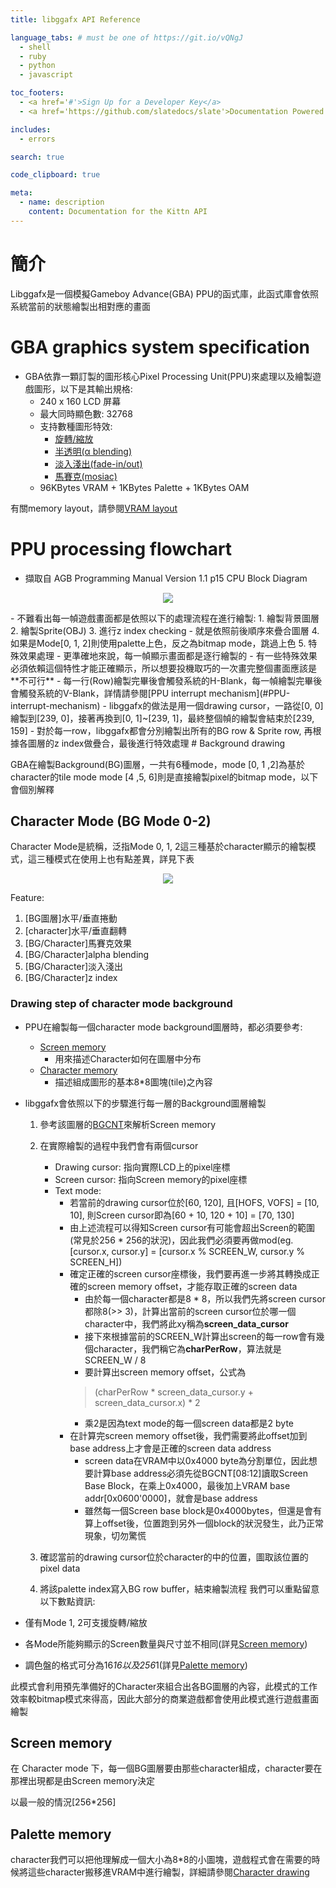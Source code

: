 ```yaml
---
title: libggafx API Reference

language_tabs: # must be one of https://git.io/vQNgJ
  - shell
  - ruby
  - python
  - javascript

toc_footers:
  - <a href='#'>Sign Up for a Developer Key</a>
  - <a href='https://github.com/slatedocs/slate'>Documentation Powered by Slate</a>

includes:
  - errors

search: true

code_clipboard: true

meta:
  - name: description
    content: Documentation for the Kittn API
---
```


# 簡介

Libggafx是一個模擬Gameboy Advance(GBA) PPU的函式庫，此函式庫會依照系統當前的狀態繪製出相對應的畫面
# GBA graphics system specification

- GBA依靠一顆訂製的圖形核心Pixel Processing Unit(PPU)來處理以及繪製遊戲圖形，以下是其輸出規格:
	- 240 x 160 LCD 屏幕
	- 最大同時顯色數: 32768
	- 支持數種圖形特效:
		- [旋轉/縮放](#affine)
		- [半透明(α blending)](#alpha-blending)
		- [淡入淺出(fade-in/out)](#fade)
		- [馬賽克(mosiac)](#mosiac)
	- 96KBytes VRAM + 1KBytes Palette + 1KBytes OAM
	
<aside class="notice">
	有關memory layout，請參閱<a href="#vram-layout">VRAM layout</a>
</aside>

# PPU processing flowchart

- 擷取自 AGB Programming Manual Version 1.1 p15 CPU Block Diagram
<p align="center">
	<img src="https://lh3.googleusercontent.com/fife/AAbDypC7XHXLnbAgRNjNl9T0HITXat5RNv7VoNs8C7kwUla4ffKY5Rw6YIRgN5Rc6HPFV8BqO9QjbY4EswrCwDjF7JUACxEGWsbs17ya5kwj7T86MsNU8l5U6_JHYRSNGFEdl1Xj--bplVy6UmxOV0aGYOVYaKzCPKhffUA2CDPnubDmMPOavWuyKSt9y5l1Z7IcrcVC7ryhU0_xkwcyU0Y8yDMrFY6YgmON9ja0bYwM50ntJAzBbI0vkOr-ITkd0CU_SuRgwRpNF-dIMz4ryOmZ99BB7KLqx9tHDAEC6MQuPLRY7RnC2mhZsV9JFzGCudBNC2egCBxranKz8pEHR_7Dd7pcEbmktrhP4v6AD0JD9o7Hidhm5eFDYqWCyGoxmpFz05QaEc0B7U96Q1FR8zNbrK2Z4e7H5NN1RoWYKzc3uTFJIDupwQC0cytVvM3Q1Z6C6QIUPT88cmREWywvWtXXsD2XW5M12jpLxTeJVLhJXOlyJUWHOJeXZjPcu87I7cdX5V_S_vTWipE4P5-lx_BLKgmsOhaJmvThu--ubeuor2mC2TsrU-K2NJb89FaSKccnMkxsEyM_sKSuw_FdTJz2_eYq9EjRFQp8nSldhMdDVHuHwXmHOVAIJ65KrjldMOguKRJxSXNDn1HZ29VCRnaw_QRs9ZfY3hm8FAD7UUzRntXoJxGqzmjcA_o2XYZMx1Ov8le6Q4FdD1xtGDiv1DJ_rf3D-LeGXvq6gltdw-JIqdQxB-4baScdz41QRNR5GskeYbc_FzyXy_AhnsxVBAbkSf2k5YDQL3ESR3-nCtYYzmpHTeLvOnhLE1slRh5lqL_UkXCiC7oMq230tYa-JZRr2TPKzDMATk3GU6srI7hNB1CrHe9F7pCURCXiT76bwsvEqKf-9Ydylo8FzvDw15LpTKLKx6OyOKDY1XxOhDQvrkPSFYN9eR2G2KjGW5poXcQTfEmznEudj4rrBJEuR17qSjzB11TRg_iygh_otA5OIxQANRXnB5L0iUC7-oAdZ24hch9_Ulmp2wzHB3aGNyQ_pgFN61dDfzn5m8BYMY25-oTotFZiy3l4FATOE8pp0J-8RdjngnRkjgX8TMxcvIu2W7VB86e8XjBX2wQSOdGugIPdtLGext73iuaEUJAbT4kQ01XWz2FKcTow-pJqpwLHWCshGBzj6JdJdFboOcqYdyskd7efyBdwfQKx0C3ERM6fZbna49XRQuMadU9EcqWAMLLdeKA2BiPH2keDXyWtJl4x5WqPOCGqviB_Ujs2_a4MhFa38rp1kcrLVDCPL13OZSZmvpAWYmn4E6Sq91sYQR4MOcuJgziC4L3Jv2gHKkW2tFl7aw-kJfIM9AJpMR9OS-ATdVfyLtIkVKWGVsOxbiaBNzxfOHxC7VVIDvNuDtzlCyvE9ZE9U6wrXwsToqEytEY0tznseugepUpIj8ud0rEl4YpUIXO9vGWbOkdMb4az0bW4chNFefalbNanQ94=w958-h911">
</p>
- 不難看出每一幀遊戲畫面都是依照以下的處理流程在進行繪製:
	1. 繪製背景圖層
	2. 繪製Sprite(OBJ)
	3. 進行z index checking
		- 就是依照前後順序來疊合圖層
	4. 如果是Mode[0, 1, 2]則使用palette上色，反之為bitmap mode，跳過上色
	5. 特殊效果處理
- 更準確地來說，每一幀顯示畫面都是逐行繪製的
	- 有一些特殊效果必須依賴這個特性才能正確顯示，所以想要投機取巧的一次畫完整個畫面應該是**不可行**
	- 每一行(Row)繪製完畢後會觸發系統的H-Blank，每一幀繪製完畢後會觸發系統的V-Blank，詳情請參閱[PPU interrupt mechanism](#PPU-interrupt-mechanism)
- libggafx的做法是用一個drawing cursor，一路從[0, 0]繪製到[239, 0]，接著再換到[0, 1]~[239, 1]，最終整個幀的繪製會結束於[239, 159]
	- 對於每一row，libggafx都會分別繪製出所有的BG row & Sprite row, 再根據各圖層的z index做疊合，最後進行特效處理
# Background drawing

GBA在繪製Background(BG)圖層，一共有6種mode，mode [0, 1 ,2]為基於character的tile mode
mode [4 ,5, 6]則是直接繪製pixel的bitmap mode，以下會個別解釋
## Character Mode (BG Mode 0-2)

Character Mode是統稱，泛指Mode 0, 1, 2這三種基於character顯示的繪製模式，這三種模式在使用上也有點差異，詳見下表

<p align="center">
	<img src="https://lh3.googleusercontent.com/fife/AAbDypAFWtrthCQIW-q-AecbUAusMM85aCUOOHOnuvu71ZYulHxafE7PNcPu3swv5Tsh5JXgT115icBo9l7_XhA3SdHNTnb_e2clt7A-Ehxud4DFbPRGHB49A1Rhf7SwgS54c4-AB2qWPfLKJvpAxBA8vsGVg3jXQC4tLEg0KeqHsBhpOUYdy7PRY_55GxzeW5mG6PCgT3KUnSQT_lm1H08POmz-HTfZsZv3nHjdOmU5QXgHe3gQP8XuozXvvyOnVUybkDavP2M78-4xTlVoC55hm8odRvvzWXdT_PJT9gzcyWi-8jBOzOFgu0_3w64mFjqOd81kW5oyN-vaz9JxZbi1Y7SvK6rYhXIEJAEizNhS92ZIWScgn1EO5yqYDvogz62BO2BleRLQmJSTaBETkcOq6B-4HIntr8xTZ86-TlSWW_RB_vg39SiBqnGxZu3A-0ELF-x_iLfDLx8CXYOVKthjnt4MLlMKvx907GFj2jf0InkxkxhJ82aOM1X1JkKO2ZnSfRuF7_-LGYJHbPmpsxKC8h_T5up_ABCurAv5SW8fSW2QkeM9BZHsxJkUWZiUk1XtLZfaaLTVZi1d0dsb7TLfn6HjqP3FhGTuWjQDO4zjEWn_lGeLUuuTOQlB2oXYc2eVYUmJkhha3-ItYxOk6aeiEsH3YYhXYoLAWdB8lEU8J5fV-0uLOYQlbzKgySl6LzwJoadCkmMbu_g9Qh5HXCRDCY0rqu9hsaZaBaED_C7B1iew1Wjr7stfhwzeKo31LOdq9ON8ZVGH74ikw0h1F2tcUw8G1rCJ-K1R92ny2KOKtbFj-nnSPOpR3BP3AL0dV32Gp1LOoMp0d6-gzHtnDAdMDJVNk4o_OzoRUrjdL1G8gPYsd0XI6dR4_534l7E70sf7TCTmVAaYTtx-L9dS4ABBhUZWZKfBC64mMEa6dh75VSgk3q-X2S9JfSr0Hgzd9pUBpDSs2my5Yzjy30GXDU76LhCz2Z0fZvbw2UxS9s7H-1Ir0_jrcm2_VLA57AAuj1vyBaAT8uTswBpYkblmkbUcDorPiojHbA6ACZY-OmMgXLQrU9Z1r_IGsCqRSq6UlgFT3Hltv-k5p0TXlJ8wttPcVL5s74hFVBPMUWrjCvr2ibzjdKW1JT6qsWffNkqLIfeMemGIJUKfzDyT3TjvlYzudRlr8ntGjEqh2Zgqm-XcD0-xfN6NHrBC7MnVMZY85SqfxMnAbNAGYK9BYhojrxaGsAWKh4sGRXIKvgvmC7lG0pylFObXMpPnEUSCkKluQ4DZ7MmTT_Y3oXPTMtC2DQqFS62w5SZHdMySTKDTUpW40MqjkQf1dYuFMrIH_75ONoZrlkebLFbuSJQQ4YtJBkZ0paD-VJ6oAoB7F_ppEO0xhdlZt8_-zb4hCyRPCu8QMr7_LIMoGZY1lOV00c2JkD8WYt4rETgzZLD6DiwDMrSbOJcPZiC7ZVr-UmziRCXf0D79c6awtEdXLEtkAbzbdL8=w964-h958">
</p>
<aside class="notice">
Feature:
	<ol>
		<li>[BG圖層]水平/垂直捲動</li>
		<li>[character]水平/垂直翻轉</li>
		<li>[BG/Character]馬賽克效果</li>
		<li>[BG/Character]alpha blending</li>
		<li>[BG/Character]淡入淺出</li>
		<li>[BG/Character]z index</li>
	</ol>
</aside>

### Drawing step of character mode background

- PPU在繪製每一個character mode background圖層時，都必須要參考:
	- [Screen memory](#Screen-memory)
		- 用來描述Character如何在圖層中分布
	- [Character memory](#Character-memory)
		- 描述組成圖形的基本8*8圖塊(tile)之內容
- libggafx會依照以下的步驟進行每一層的Background圖層繪製
	1. 參考該圖層的[BGCNT](#BGCNT)來解析Screen memory
	2. 在實際繪製的過程中我們會有兩個cursor
		- Drawing cursor: 指向實際LCD上的pixel座標
		- Screen cursor: 指向Screen memory的pixel座標
		- Text mode: 
			- 若當前的drawing cursor位於[60, 120], 且[HOFS, VOFS] = [10, 10],  則Screen cursor即為[60 + 10, 120 + 10] = [70, 130]
			- 由上述流程可以得知Screen cursor有可能會超出Screen的範圍(常見於256 * 256的狀況)，因此我們必須要再做mod(eg. [cursor.x, cursor.y] = [cursor.x % SCREEN_W, cursor.y % SCREEN_H])
			- 確定正確的screen cursor座標後，我們要再進一步將其轉換成正確的screen memory offset，才能存取正確的screen data
				- 由於每一個character都是8 * 8，所以我們先將screen cursor都除8(>> 3)，計算出當前的screen cursor位於哪一個character中，我們將此xy稱為**screen_data_cursor**
				- 接下來根據當前的SCREEN_W計算出screen的每一row會有幾個character，我們稱它為**charPerRow**，算法就是SCREEN_W / 8
				- 要計算出screen memory offset，公式為
				 > (charPerRow * screen_data_cursor.y + screen_data_cursor.x) * 2
				- 乘2是因為text mode的每一個screen data都是2 byte
			- 在計算完screen memory offset後，我們需要將此offset加到base address上才會是正確的screen data address
				- screen data在VRAM中以0x4000 byte為分割單位，因此想要計算base address必須先從BGCNT[08:12]讀取Screen Base Block，在乘上0x4000，最後加上VRAM base addr[0x0600'0000]，就會是base address
				- 雖然每一個Screen base block是0x4000bytes，但還是會有算上offset後，位置跑到另外一個block的狀況發生，此乃正常現象，切勿驚慌

	4. 確認當前的drawing cursor位於character的中的位置，圖取該位置的pixel data
	5. 將該palette index寫入BG row buffer，結束繪製流程
我們可以重點留意以下數點資訊:

- 僅有Mode 1, 2可支援旋轉/縮放
- 各Mode所能夠顯示的Screen數量與尺寸並不相同(詳見[Screen memory](#Screen-memory))
- 調色盤的格式可分為16*16以及256*1(詳見[Palette memory](#Palette-memory))

此模式會利用預先準備好的Character來組合出各BG圖層的內容，此模式的工作效率較bitmap模式來得高，因此大部分的商業遊戲都會使用此模式進行遊戲畫面繪製

## Screen memory

在 Character mode 下，每一個BG圖層要由那些character組成，character要在那裡出現都是由Screen memory決定

以最一般的情況[256*256]

## Palette memory

<aside class="notice">
character我們可以把他理解成一個大小為8*8的小圖塊，遊戲程式會在需要的時候將這些character搬移進VRAM中進行繪製，詳細請參閱<a href="#Character-drawing">Character drawing</a>
</aside>